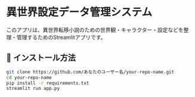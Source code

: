 # 異世界設定データ管理システム

このアプリは、異世界転移小説のための世界観・キャラクター・設定などを整理・管理するためのStreamlitアプリです。

## 🔧 インストール方法

```bash
git clone https://github.com/あなたのユーザー名/your-repo-name.git
cd your-repo-name
pip install -r requirements.txt
streamlit run app.py

